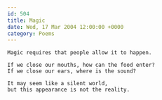 ```yaml
---
id: 504
title: Magic
date: Wed, 17 Mar 2004 12:00:00 +0000
category: Poems
---
```


    Magic requires that people allow it to happen.

    If we close our mouths, how can the food enter?  
    If we close our ears, where is the sound?

    It may seem like a silent world,  
    but this appearance is not the reality.


